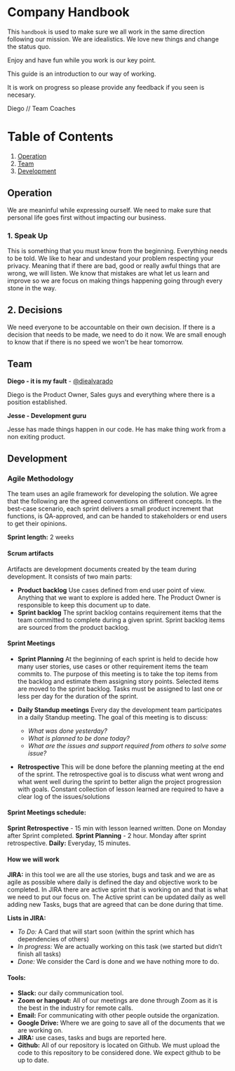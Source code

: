# Company Handbook

This `handbook` is  used to make sure we all work in the same direction following our mission. We are idealistics. We love new things and change the status quo.

Enjoy and have fun while you work is our key point. 

This guide is an introduction to our way of working.

It is work on progress so please provide any feedback if you seen is necesary.

Diego // Team Coaches

# Table of Contents

1. [Operation](https://github.com/diealvarado/TeamCoaches_handbook#operation)
2. [Team](https://github.com/diealvarado/TeamCoaches_handbook#team)
3. [Development](https://github.com/diealvarado/TeamCoaches_handbook#development)

## Operation
We are meaninful while expressing ourself. We need to make sure that personal life goes first without impacting our business. 

### 1. Speak Up
This is something that you must know from the beginning. Everything needs to be told. We like to hear and undestand your problem respecting your privacy.
Meaning that if there are bad, good or really awful things that are wrong, we will listen.
We know that mistakes are what let us learn and improve so we are focus on making things happening going through every stone in the way.

## 2. Decisions
We need everyone to be accountable on their own decision. If there is a decision that needs to be made, we need to do it now.
We are small enough to know that if there is no speed we won't be hear tomorrow.

## Team

**Diego - it is my fault** - [@diealvarado](https://twitter.com/diealvarado)

Diego is the Product Owner, Sales guys and everything where there is a position established.

**Jesse - Development guru**

Jesse has made things happen in our code. He has make thing work from a non exiting product.

## Development 
### Agile Methodology
The team uses an agile framework for developing the solution. We agree that the following are the agreed conventions on different concepts. In the best-case scenario, each sprint delivers a small product increment that functions, is QA-approved, and can be handed to stakeholders or end users to get their opinions.

**Sprint length:** 2 weeks 

#### Scrum artifacts
Artifacts are development documents created by the team during development. It consists of two main parts:
- **Product backlog** Use cases defined from end user point of view. Anything that we want to explore is added here. The Product Owner is responsible to keep this document up to date. 
- **Sprint backlog** The sprint backlog contains requirement items that the team committed to complete during a given sprint. Sprint backlog items are sourced from the product backlog.

#### Sprint Meetings
- **Sprint Planning** At the beginning of each sprint is held to decide how many user stories, use cases or other requirement items the team commits to. The purpose of this meeting is to take the top items from the backlog and estimate them assigning story points. Selected items are moved to the sprint backlog. Tasks must be assigned to last one or less per day for the duration of the sprint.

- **Daily Standup meetings** Every day the development team participates in a daily Standup meeting. The goal of this meeting is to discuss:
  - *What was done yesterday?*
  - *What is planned to be done today?*
  - *What are the issues and support required from others to solve some issue?*

- **Retrospective** This will be done before the planning meeting at the end of the sprint. The retrospective goal is to discuss what went wrong and what went well during the sprint to better align the project progression with goals. Constant collection of lesson learned are required to have a clear log of the issues/solutions

#### Sprint Meetings schedule:
**Sprint Retrospective** - 15 min with lesson learned written. Done on Monday after Sprint completed.
**Sprint Planning** - 2 hour. Monday after sprint retrospective.
**Daily:** Everyday, 15 minutes.

#### How we will work
**JIRA:** in this tool we are all the use stories, bugs and task and we are as agile as possible where daily is defined the day and objective work to be completed.
In JIRA there are active sprint that is working on and that is what we need to put our focus on. The Active sprint can be updated daily as well adding new Tasks, bugs that are agreed that can be done during that time.

**Lists in JIRA:**
- *To Do:* A Card that will start soon (within the sprint which has dependencies of others)
- *In progress:* We are actually working on this task (we started but didn’t finish all tasks)
- *Done:* We consider the Card is done and we have nothing more to do.

#### Tools:
- **Slack:** our daily communication tool.
- **Zoom or hangout:** All of our meetings are done through Zoom as it is the best in the industry for remote calls.
- **Email:** For communicating with other people outside the organization.
- **Google Drive:** Where we are going to save all of the documents that we are working on. 
- **JIRA:** use cases, tasks and bugs are reported here.
- **Github:** All of our repository is located on Github. We must upload the code to this repository to be considered done. We expect github to be up to date.

